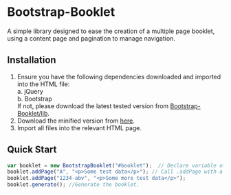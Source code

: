 Bootstrap-Booklet
=================

A simple library designed to ease the creation of a multiple page booklet, using a content page and pagination to manage navigation. 

Installation
------------

1. Ensure you have the following dependencies downloaded and imported into the HTML file: <br />
  a. jQuery <br />
  b. Bootstrap <br />
If not, please download the latest tested version from <a href="https://github.com/HopefulLlama/Bootstrap-Booklet/tree/master/lib">Bootstrap-Booklet/lib</a>.
2. Download the minified version from <a href="https://raw.githubusercontent.com/HopefulLlama/Bootstrap-Booklet/master/bin/bootstrap-booklet-0.1.min.js">here</a>.
3. Import all files into the relevant HTML page.

Quick Start
-----------

```javascript
var booklet = new BootstrapBooklet("#booklet");  // Declare variable of new BootstrapBooklet with parameter being a string, referring to the ID of a div element in the HTML.
booklet.addPage("A", "<p>Some test data</p>"); // Call .addPage with a title and the body HTML.
booklet.addPage("1234-abv", "<p>Some more test data</p>");
booklet.generate(); //Generate the booklet.
```
